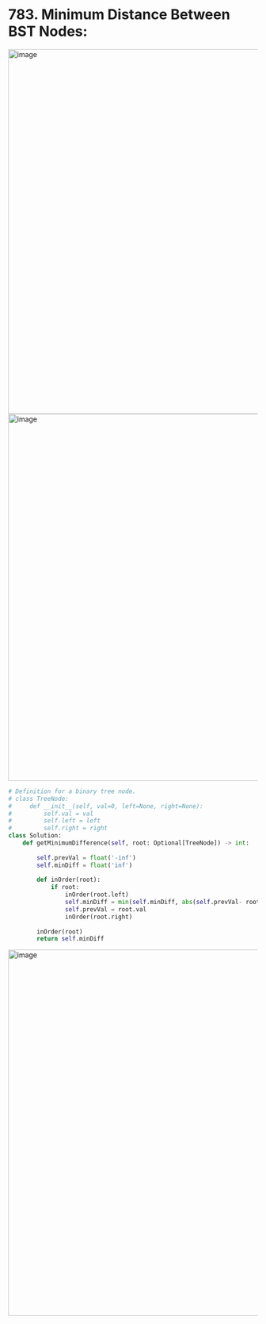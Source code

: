 # 783. Minimum Distance Between BST Nodes:

<img width="735" alt="image" src="https://user-images.githubusercontent.com/35987583/163984903-f9d7a746-0500-4e5d-b1bb-0ca1e104b487.png">
<img width="740" alt="image" src="https://user-images.githubusercontent.com/35987583/163984929-79ac6a22-bad9-4b37-9335-9e2f4d89adb4.png">


```python
# Definition for a binary tree node.
# class TreeNode:
#     def __init__(self, val=0, left=None, right=None):
#         self.val = val
#         self.left = left
#         self.right = right
class Solution:
    def getMinimumDifference(self, root: Optional[TreeNode]) -> int:
        
        self.prevVal = float('-inf')
        self.minDiff = float('inf')
        
        def inOrder(root):
            if root:
                inOrder(root.left)
                self.minDiff = min(self.minDiff, abs(self.prevVal- root.val))
                self.prevVal = root.val
                inOrder(root.right)
        
        inOrder(root)
        return self.minDiff
```

<img width="738" alt="image" src="https://user-images.githubusercontent.com/35987583/163984866-b552a77d-4cbb-4686-80ec-6fddec100ac3.png">

